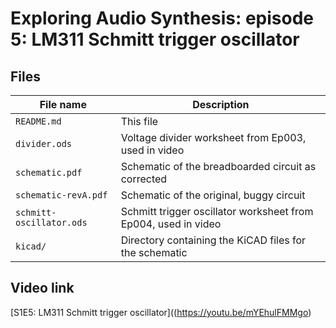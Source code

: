 # Exploring Audio Synthesis: episode 5: LM311 Schmitt trigger oscillator

## Files

| File name                | Description                                       |
| ------------------------ | ------------------------------------------------- |
| `README.md`              | This file                                         |
| `divider.ods`            | Voltage divider worksheet from Ep003, used in video   |
| `schematic.pdf`          | Schematic of the breadboarded circuit as corrected |
| `schematic-revA.pdf`     | Schematic of the original, buggy circuit          |
| `schmitt-oscillator.ods` | Schmitt trigger oscillator worksheet from Ep004, used in video |
|  `kicad/`                | Directory containing the KiCAD files for the schematic |




## Video link

[S1E5: LM311 Schmitt trigger oscillator]((https://youtu.be/mYEhulFMMgo)
